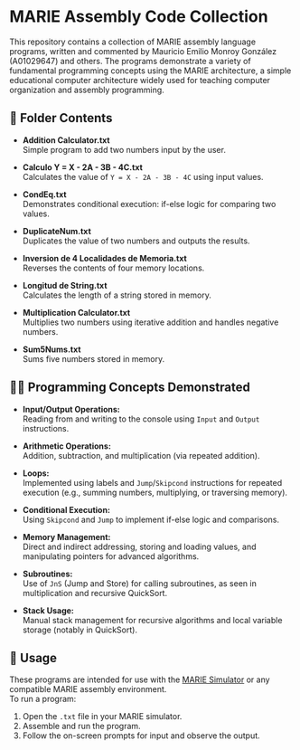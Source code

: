 # MARIE Assembly Code Collection

This repository contains a collection of MARIE assembly language programs, written and commented by Mauricio Emilio Monroy González (A01029647) and others. The programs demonstrate a variety of fundamental programming concepts using the MARIE architecture, a simple educational computer architecture widely used for teaching computer organization and assembly programming.

## 📂 Folder Contents

- **Addition Calculator.txt**  
  Simple program to add two numbers input by the user.

- **Calculo Y = X - 2A - 3B - 4C.txt**  
  Calculates the value of `Y = X - 2A - 3B - 4C` using input values.

- **CondEq.txt**  
  Demonstrates conditional execution: if-else logic for comparing two values.

- **DuplicateNum.txt**  
  Duplicates the value of two numbers and outputs the results.

- **Inversion de 4 Localidades de Memoria.txt**  
  Reverses the contents of four memory locations.

- **Longitud de String.txt**  
  Calculates the length of a string stored in memory.

- **Multiplication Calculator.txt**  
  Multiplies two numbers using iterative addition and handles negative numbers.

- **Sum5Nums.txt**  
  Sums five numbers stored in memory.


## 🧑‍💻 Programming Concepts Demonstrated

- **Input/Output Operations:**  
  Reading from and writing to the console using `Input` and `Output` instructions.

- **Arithmetic Operations:**  
  Addition, subtraction, and multiplication (via repeated addition).

- **Loops:**  
  Implemented using labels and `Jump`/`Skipcond` instructions for repeated execution (e.g., summing numbers, multiplying, or traversing memory).

- **Conditional Execution:**  
  Using `Skipcond` and `Jump` to implement if-else logic and comparisons.

- **Memory Management:**  
  Direct and indirect addressing, storing and loading values, and manipulating pointers for advanced algorithms.

- **Subroutines:**  
  Use of `JnS` (Jump and Store) for calling subroutines, as seen in multiplication and recursive QuickSort.

- **Stack Usage:**  
  Manual stack management for recursive algorithms and local variable storage (notably in QuickSort).



## 📝 Usage

These programs are intended for use with the [MARIE Simulator](https://www.marietools.com/) or any compatible MARIE assembly environment.  
To run a program:
1. Open the `.txt` file in your MARIE simulator.
2. Assemble and run the program.
3. Follow the on-screen prompts for input and observe the output.
